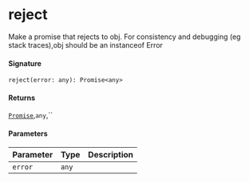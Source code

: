 # reject

Make a promise that rejects to obj. For consistency and debugging (eg stack traces),obj should be an instanceof Error

#### Signature
`reject(error: any): Promise<any>`

#### Returns
[`Promise`](promise.md),`any`,``


#### Parameters


| Parameter	   | Type    | Description |
|:-------------|:---------------|:------------|
| `error`    | `any` |  |


